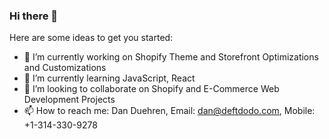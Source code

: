 ### Hi there 👋


Here are some ideas to get you started:

- 🔭 I’m currently working on Shopify Theme and Storefront Optimizations and Customizations
- 🌱 I’m currently learning JavaScript, React
- 👯 I’m looking to collaborate on Shopify and E-Commerce Web Development Projects
- 📫 How to reach me: Dan Duehren, Email: dan@deftdodo.com, Mobile: +1-314-330-9278
